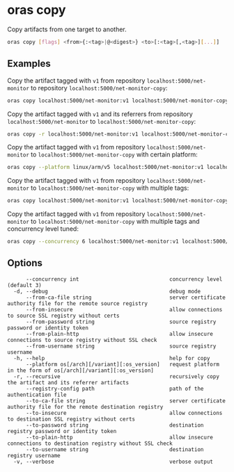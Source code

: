 # oras copy

Copy artifacts from one target to another.

```bash
oras copy [flags] <from>{:<tag>|@<digest>} <to>[:<tag>[,<tag>][...]]
```

## Examples

Copy the artifact tagged with `v1` from repository `localhost:5000/net-monitor` to repository `localhost:5000/net-monitor-copy`:

```bash
oras copy localhost:5000/net-monitor:v1 localhost:5000/net-monitor-copy:v1
```

Copy the artifact tagged with `v1` and its referrers from repository `localhost:5000/net-monitor` to `localhost:5000/net-monitor-copy`:

```bash
oras copy -r localhost:5000/net-monitor:v1 localhost:5000/net-monitor-copy:v1
```

Copy the artifact tagged with `v1` from repository `localhost:5000/net-monitor` to `localhost:5000/net-monitor-copy` with certain platform:

```bash
oras copy --platform linux/arm/v5 localhost:5000/net-monitor:v1 localhost:5000/net-monitor-copy:v1 
```

Copy the artifact tagged with `v1` from repository `localhost:5000/net-monitor` to `localhost:5000/net-monitor-copy` with multiple tags:

```bash
oras copy localhost:5000/net-monitor:v1 localhost:5000/net-monitor-copy:v1,tag2,tag3
```

Copy the artifact tagged with `v1` from repository `localhost:5000/net-monitor` to `localhost:5000/net-monitor-copy` with multiple tags and concurrency level tuned:

```bash
oras copy --concurrency 6 localhost:5000/net-monitor:v1 localhost:5000/net-monitor-copy:v1,tag2,tag3
```

## Options

```
      --concurrency int                             concurrency level (default 3)
  -d, --debug                                       debug mode
      --from-ca-file string                         server certificate authority file for the remote source registry
      --from-insecure                               allow connections to source SSL registry without certs
      --from-password string                        source registry password or identity token
      --from-plain-http                             allow insecure connections to source registry without SSL check
      --from-username string                        source registry username
  -h, --help                                        help for copy
      --platform os[/arch][/variant][:os_version]   request platform in the form of os[/arch][/variant][:os_version]
  -r, --recursive                                   recursively copy the artifact and its referrer artifacts
      --registry-config path                        path of the authentication file
      --to-ca-file string                           server certificate authority file for the remote destination registry
      --to-insecure                                 allow connections to destination SSL registry without certs
      --to-password string                          destination registry password or identity token
      --to-plain-http                               allow insecure connections to destination registry without SSL check
      --to-username string                          destination registry username
  -v, --verbose                                     verbose output
```
